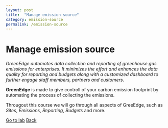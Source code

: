 ```yaml
---
layout: post
title:  "Manage emission source"
category: emission-source
permalink: /emission-source
---
```

# Manage emission source
*GreenEdge automates data collection and reporting of greenhouse gas emissions for enterprises. It minimizes the effort and enhances the data quality for reporting and budgets along with a customized dashboard to further engage staff members, partners and customers.*

**GreenEdge** is made to give controll of your carbon emission footprint by automating the process of collecting the emissions.

Througout this course we will go through all aspects of GreeEdge, such as *Sites*, *Emissions*, *Reporting*, *Budgets* and more.

<a class="offset-4 btn btn-success btn-lg" href="/emission-source-lab" role="button">Go to lab</a>
<a class="btn btn-info btn-lg" href="/" role="button">Back</a>